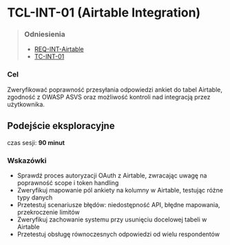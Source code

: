 # TCL-INT-01 (Airtable Integration)
> ### Odniesienia
> - [REQ-INT-Airtable](https://github.com/KWAK-testing/Formbricks-tests/blob/main/docs/test-cases/high-level/integrations.md#tc-int-01)
> - [TC-INT-01](https://github.com/KWAK-testing/Formbricks-tests/blob/main/docs/requirements.md#req-int-airtable)

### Cel
Zweryfikować poprawność przesyłania odpowiedzi ankiet do tabel Airtable, zgodność z OWASP ASVS oraz możliwość kontroli nad integracją przez użytkownika.

## Podejście eksploracyjne
czas sesji: **90 minut**

### Wskazówki
- Sprawdź proces autoryzacji OAuth z Airtable, zwracając uwagę na poprawność scope i token handling
- Zweryfikuj mapowanie pól ankiety na kolumny w Airtable, testując różne typy danych
- Przetestuj scenariusze błędów: niedostępność API, błędne mapowania, przekroczenie limitów
- Zweryfikuj zachowanie systemu przy usunięciu docelowej tabeli w Airtable
- Przetestuj obsługę równoczesnych odpowiedzi od wielu respondentów
